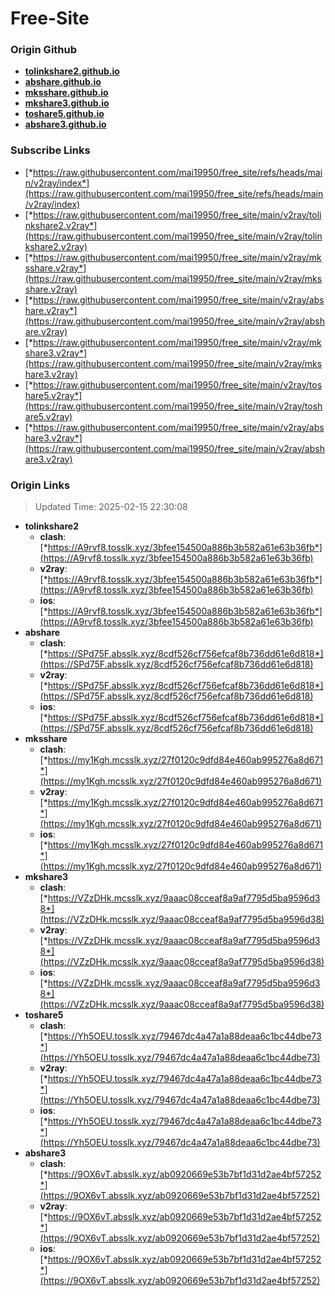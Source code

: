 # Free-Site

### Origin Github

- [**tolinkshare2.github.io**](https://github.com/tolinkshare2/tolinkshare2.github.io)
- [**abshare.github.io**](https://github.com/abshare/abshare.github.io)
- [**mksshare.github.io**](https://github.com/mksshare/mksshare.github.io)
- [**mkshare3.github.io**](https://github.com/mkshare3/mkshare3.github.io)
- [**toshare5.github.io**](https://github.com/toshare5/toshare5.github.io)
- [**abshare3.github.io**](https://github.com/abshare3/abshare3.github.io)

### Subscribe Links

- [*https://raw.githubusercontent.com/mai19950/free_site/refs/heads/main/v2ray/index*](https://raw.githubusercontent.com/mai19950/free_site/refs/heads/main/v2ray/index)
- [*https://raw.githubusercontent.com/mai19950/free_site/main/v2ray/tolinkshare2.v2ray*](https://raw.githubusercontent.com/mai19950/free_site/main/v2ray/tolinkshare2.v2ray)
- [*https://raw.githubusercontent.com/mai19950/free_site/main/v2ray/mksshare.v2ray*](https://raw.githubusercontent.com/mai19950/free_site/main/v2ray/mksshare.v2ray)
- [*https://raw.githubusercontent.com/mai19950/free_site/main/v2ray/abshare.v2ray*](https://raw.githubusercontent.com/mai19950/free_site/main/v2ray/abshare.v2ray)
- [*https://raw.githubusercontent.com/mai19950/free_site/main/v2ray/mkshare3.v2ray*](https://raw.githubusercontent.com/mai19950/free_site/main/v2ray/mkshare3.v2ray)
- [*https://raw.githubusercontent.com/mai19950/free_site/main/v2ray/toshare5.v2ray*](https://raw.githubusercontent.com/mai19950/free_site/main/v2ray/toshare5.v2ray)
- [*https://raw.githubusercontent.com/mai19950/free_site/main/v2ray/abshare3.v2ray*](https://raw.githubusercontent.com/mai19950/free_site/main/v2ray/abshare3.v2ray)

### Origin Links

> Updated Time: 2025-02-15 22:30:08

- **tolinkshare2**
  - **clash**: [*https://A9rvf8.tosslk.xyz/3bfee154500a886b3b582a61e63b36fb*](https://A9rvf8.tosslk.xyz/3bfee154500a886b3b582a61e63b36fb)
  - **v2ray**: [*https://A9rvf8.tosslk.xyz/3bfee154500a886b3b582a61e63b36fb*](https://A9rvf8.tosslk.xyz/3bfee154500a886b3b582a61e63b36fb)
  - **ios**: [*https://A9rvf8.tosslk.xyz/3bfee154500a886b3b582a61e63b36fb*](https://A9rvf8.tosslk.xyz/3bfee154500a886b3b582a61e63b36fb)
- **abshare**
  - **clash**: [*https://SPd75F.absslk.xyz/8cdf526cf756efcaf8b736dd61e6d818*](https://SPd75F.absslk.xyz/8cdf526cf756efcaf8b736dd61e6d818)
  - **v2ray**: [*https://SPd75F.absslk.xyz/8cdf526cf756efcaf8b736dd61e6d818*](https://SPd75F.absslk.xyz/8cdf526cf756efcaf8b736dd61e6d818)
  - **ios**: [*https://SPd75F.absslk.xyz/8cdf526cf756efcaf8b736dd61e6d818*](https://SPd75F.absslk.xyz/8cdf526cf756efcaf8b736dd61e6d818)
- **mksshare**
  - **clash**: [*https://my1Kgh.mcsslk.xyz/27f0120c9dfd84e460ab995276a8d671*](https://my1Kgh.mcsslk.xyz/27f0120c9dfd84e460ab995276a8d671)
  - **v2ray**: [*https://my1Kgh.mcsslk.xyz/27f0120c9dfd84e460ab995276a8d671*](https://my1Kgh.mcsslk.xyz/27f0120c9dfd84e460ab995276a8d671)
  - **ios**: [*https://my1Kgh.mcsslk.xyz/27f0120c9dfd84e460ab995276a8d671*](https://my1Kgh.mcsslk.xyz/27f0120c9dfd84e460ab995276a8d671)
- **mkshare3**
  - **clash**: [*https://VZzDHk.mcsslk.xyz/9aaac08cceaf8a9af7795d5ba9596d38*](https://VZzDHk.mcsslk.xyz/9aaac08cceaf8a9af7795d5ba9596d38)
  - **v2ray**: [*https://VZzDHk.mcsslk.xyz/9aaac08cceaf8a9af7795d5ba9596d38*](https://VZzDHk.mcsslk.xyz/9aaac08cceaf8a9af7795d5ba9596d38)
  - **ios**: [*https://VZzDHk.mcsslk.xyz/9aaac08cceaf8a9af7795d5ba9596d38*](https://VZzDHk.mcsslk.xyz/9aaac08cceaf8a9af7795d5ba9596d38)
- **toshare5**
  - **clash**: [*https://Yh5OEU.tosslk.xyz/79467dc4a47a1a88deaa6c1bc44dbe73*](https://Yh5OEU.tosslk.xyz/79467dc4a47a1a88deaa6c1bc44dbe73)
  - **v2ray**: [*https://Yh5OEU.tosslk.xyz/79467dc4a47a1a88deaa6c1bc44dbe73*](https://Yh5OEU.tosslk.xyz/79467dc4a47a1a88deaa6c1bc44dbe73)
  - **ios**: [*https://Yh5OEU.tosslk.xyz/79467dc4a47a1a88deaa6c1bc44dbe73*](https://Yh5OEU.tosslk.xyz/79467dc4a47a1a88deaa6c1bc44dbe73)
- **abshare3**
  - **clash**: [*https://9OX6vT.absslk.xyz/ab0920669e53b7bf1d31d2ae4bf57252*](https://9OX6vT.absslk.xyz/ab0920669e53b7bf1d31d2ae4bf57252)
  - **v2ray**: [*https://9OX6vT.absslk.xyz/ab0920669e53b7bf1d31d2ae4bf57252*](https://9OX6vT.absslk.xyz/ab0920669e53b7bf1d31d2ae4bf57252)
  - **ios**: [*https://9OX6vT.absslk.xyz/ab0920669e53b7bf1d31d2ae4bf57252*](https://9OX6vT.absslk.xyz/ab0920669e53b7bf1d31d2ae4bf57252)
